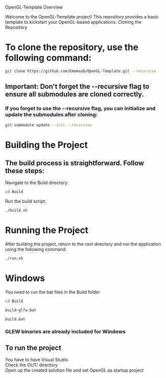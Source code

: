 OpenGL-Template
Overview

Welcome to the OpenGL-Template project! This repository provides a basic template to kickstart your OpenGL-based applications.
Cloning the Repository

# To clone the repository, use the following command:
```sh
git clone https://github.com/EmomaxD/OpenGL-Template.git --recursive
```
## Important: Don't forget the --recursive flag to ensure all submodules are cloned correctly.

### If you forget to use the --recursive flag, you can initialize and update the submodules after cloning:
```sh
git submodule update --init --recursive
```

# Building the Project

## The build process is straightforward. Follow these steps:

Navigate to the Build directory:
```sh
cd Build
```
Run the build script:

```sh
./build.sh
```

# Running the Project

After building the project, return to the root directory and run the application using the following command:
```sh
./run.sh
```

# Windows

You need to run the bat files in the Build folder

```sh
cd Build

build-glfw.bat

build.bat
```

### GLEW binaries are already included for Windows

## To run the project
You have to have Visual Studio<br>
Check the OUT/ directory<br>
Open up the created solution file and set OpenGL as startup project